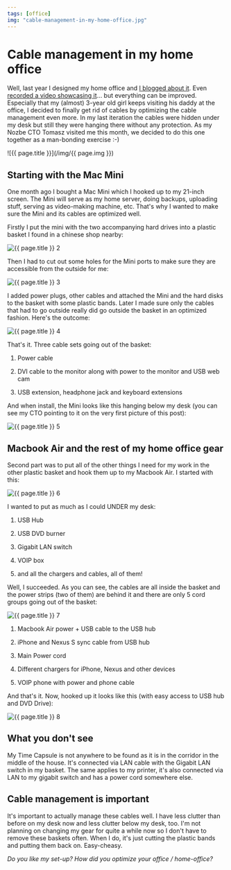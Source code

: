 ```yaml
---
tags: [office]
img: "cable-management-in-my-home-office.jpg"
---
```


# Cable management in my home office


Well, last year I designed my home office and [I blogged about it](http://michaelnozbe.com/zen-in-my-new-2010-clutter-free-home-office). Even [recorded a video showcasing it](http://www.productivefirm.com/2011/01/show-30-clutter-free-home-office-optimized-for-gtd/)... but everything can be improved. Especially that my (almost) 3-year old girl keeps visiting his daddy at the office, I decided to finally get rid of cables by optimizing the cable management even more. In my last iteration the cables were hidden under my desk but still they were hanging there without any protection. As my Nozbe CTO Tomasz visited me this month, we decided to do this one together as a man-bonding exercise :-)

<!--More-->

![{{ page.title }}](/img/{{ page.img }})

## Starting with the Mac Mini

One month ago I bought a Mac Mini which I hooked up to my 21-inch screen. The Mini will serve as my home server, doing backups, uploading stuff, serving as video-making machine, etc. That's why I wanted to make sure the Mini and its cables are optimized well.

Firstly I put the mini with the two accompanying hard drives into a plastic basket I found in a chinese shop nearby:

![{{ page.title }} 2](/img/cable-management-in-my-home-office-2.jpg)

Then I had to cut out some holes for the Mini ports to make sure they are accessible from the outside for me:

![{{ page.title }} 3](/img/cable-management-in-my-home-office-3.jpg)

I added power plugs, other cables and attached the Mini and the hard disks to the basket with some plastic bands. Later I made sure only the cables that had to go outside really did go outside the basket in an optimized fashion. Here's the outcome:

![{{ page.title }} 4](/img/cable-management-in-my-home-office-4.jpg)

That's it. Three cable sets going out of the basket:

1) Power cable

2) DVI cable to the monitor along with power to the monitor and USB web cam

3) USB extension, headphone jack and keyboard extensions

And when install, the Mini looks like this hanging below my desk (you can see my CTO pointing to it on the very first picture of this post):

![{{ page.title }} 5](/img/cable-management-in-my-home-office-5.jpg)

## Macbook Air and the rest of my home office gear

Second part was to put all of the other things I need for my work in the other plastic basket and hook them up to my Macbook Air. I started with this:

![{{ page.title }} 6](/img/cable-management-in-my-home-office-6.jpg)

I wanted to put as much as I could UNDER my desk:

1) USB Hub

2) USB DVD burner

3) Gigabit LAN switch

4) VOIP box

5) and all the chargers and cables, all of them!

Well, I succeeded. As you can see, the cables are all inside the basket and the power strips (two of them) are behind it and there are only 5 cord groups going out of the basket:

![{{ page.title }} 7](/img/cable-management-in-my-home-office-7.jpg)

1) Macbook Air power + USB cable to the USB hub

2) iPhone and Nexus S sync cable from USB hub

3) Main Power cord

4) Different chargers for iPhone, Nexus and other devices

5) VOIP phone with power and phone cable

And that's it. Now, hooked up it looks like this (with easy access to USB hub and DVD Drive):

![{{ page.title }} 8](/img/cable-management-in-my-home-office-8.jpg)

## What you don't see

My Time Capsule is not anywhere to be found as it is in the corridor in the middle of the house. It's connected via LAN cable with the Gigabit LAN switch in my basket. The same applies to my printer, it's also connected via LAN to my gigabit switch and has a power cord somewhere else.

## Cable management is important

It's important to actually manage these cables well. I have less clutter than before on my desk now and less clutter below my desk, too. I'm not planning on changing my gear for quite a while now so I don't have to remove these baskets often. When I do, it's just cutting the plastic bands and putting them back on. Easy-cheasy.

_Do you like my set-up? How did you optimize your office / home-office?_

  
  
  
 

  



[n]: https://michael.gratis/nozbe